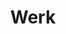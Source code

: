 ---
layout: work
title: Werk
locale: de
portal:
    top_text: "<em>Wir leben Musik</em> so, wie wir zusammenarbeiten: um anmutige Werke zu schaffen und diese mit Ihnen zu teilen."
work:
    header_line: <h2>Unsere Werk</h2>
---